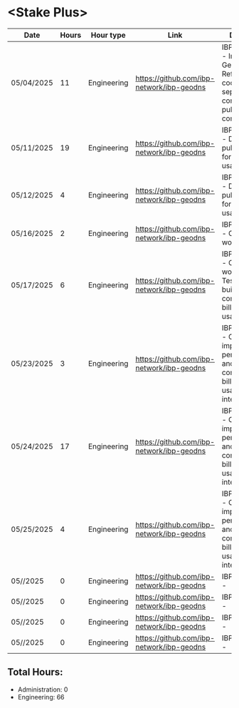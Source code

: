 # \<Stake Plus\>
| Date | Hours | Hour type | Link | Description | 
|---|---|---|---|---|
| 05/04/2025 | 11 | Engineering | https://github.com/ibp-network/ibp-geodns | IBP-GeoDNS v3 - Initial IBP-GeoDNS v3, Refactoring code to seperate components for pubsub communications |
| 05/11/2025 | 19 | Engineering | https://github.com/ibp-network/ibp-geodns | IBP-GeoDNS v3 - Design pubsub comms for billing, stats, usage |
| 05/12/2025 | 4 | Engineering | https://github.com/ibp-network/ibp-geodns | IBP-GeoDNS v3 - Design pubsub comms for billing, stats, usage |
| 05/16/2025 | 2 | Engineering | https://github.com/ibp-network/ibp-geodns | IBP-GeoDNS v3 - Codex workflow |
| 05/17/2025 | 6 | Engineering | https://github.com/ibp-network/ibp-geodns | IBP-GeoDNS v3 - Codex workflow & Tests, Continue building pubsub comms for billing, stats, usage |
| 05/23/2025 | 3 | Engineering | https://github.com/ibp-network/ibp-geodns | IBP-GeoDNS v3 - Continuing to improve performance and separate components for billing, stats and usage integration |
| 05/24/2025 | 17 | Engineering | https://github.com/ibp-network/ibp-geodns | IBP-GeoDNS v3 - Continuing to improve performance and separate components for billing, stats and usage integration |
| 05/25/2025 | 4 | Engineering | https://github.com/ibp-network/ibp-geodns | IBP-GeoDNS v3 - Continuing to improve performance and separate components for billing, stats and usage integration |
| 05//2025 | 0 | Engineering | https://github.com/ibp-network/ibp-geodns | IBP-GeoDNS v3 -  |
| 05//2025 | 0 | Engineering | https://github.com/ibp-network/ibp-geodns | IBP-GeoDNS v3 -  |
| 05//2025 | 0 | Engineering | https://github.com/ibp-network/ibp-geodns | IBP-GeoDNS v3 -  |
| 05//2025 | 0 | Engineering | https://github.com/ibp-network/ibp-geodns | IBP-GeoDNS v3 -  |


## Total Hours:
- Administration: 0
- Engineering: 66

